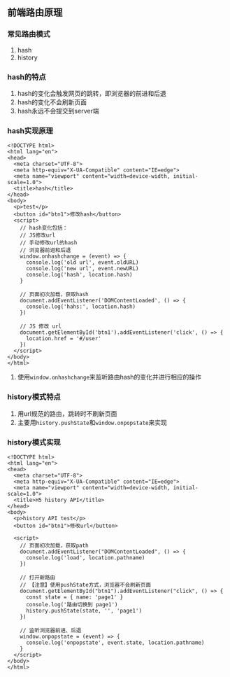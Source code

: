 ## 前端路由原理

### 常见路由模式

1. hash
2. history

### hash的特点

1. hash的变化会触发网页的跳转，即浏览器的前进和后退
2. hash的变化不会刷新页面
3. hash永远不会提交到server端

### hash实现原理

```
<!DOCTYPE html>
<html lang="en">
<head>
  <meta charset="UTF-8">
  <meta http-equiv="X-UA-Compatible" content="IE=edge">
  <meta name="viewport" content="width=device-width, initial-scale=1.0">
  <title>hash</title>
</head>
<body>
  <p>test</p>
  <button id="btn1">修改hash</button>
  <script>
    // hash变化包括：
    // JS修改url
    // 手动修改url的hash
    // 浏览器前进和后退
    window.onhashchange = (event) => {
      console.log('old url', event.oldURL)
      console.log('new url', event.newURL)
      console.log('hash', location.hash)
    }

    // 页面初次加载，获取hash
    document.addEventListener('DOMContentLoaded', () => {
      console.log('hahs:', location.hash)
    })

    // JS 修改 url
    document.getElementById('btn1').addEventListener('click', () => {
      location.href = '#/user'
    })
  </script>
</body>
</html>
```
1. 使用`window.onhashchange`来监听路由hash的变化并进行相应的操作

### history模式特点

1. 用url规范的路由，跳转时不刷新页面
2. 主要用`history.pushState`和`window.onpopstate`来实现

### history模式实现

```
<!DOCTYPE html>
<html lang="en">
<head>
  <meta charset="UTF-8">
  <meta http-equiv="X-UA-Compatible" content="IE=edge">
  <meta name="viewport" content="width=device-width, initial-scale=1.0">
  <title>H5 history API</title>
</head>
<body>
  <p>history API test</p>
  <button id="btn1">修改url</button>

  <script>
    // 页面初次加载，获取path
    document.addEventListener("DOMContentLoaded", () => {
      console.log('load', location.pathname)
    })

    // 打开新路由
    // 【注意】使用pushState方式，浏览器不会刷新页面
    document.getElementById("btn1").addEventListener("click", () => {
      const state = { name: 'page1' }
      console.log('路由切换到 page1')
      history.pushState(state, '', 'page1')
    })

    // 监听浏览器前进、后退
    window.onpopstate = (event) => {
      console.log('onpopstate', event.state, location.pathname)
    }
  </script>
</body>
</html>
```